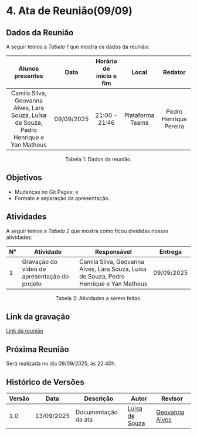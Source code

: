 # 4. Ata de Reunião(09/09)

## Dados da Reunião

A seguir temos a <i>Tabela 1</i> que mostra os dados da reunião:

|                                     Alunos presentes                                     |    Data    | Horário de inicio e fim |      Local       | Redator |
| :--------------------------------------------------------------------------------------: | :--------: | :---------------------: | :--------------: | :--------------: |
| Camila Silva, Geovanna Alves, Lara Souza, Luísa de Souza, Pedro Henrique e Yan Matheus | 09/09/2025 |      21:00 - 21:46      | Plataforma Teams | Pedro Henrique Pereira|

<figcaption align="center">Tabela 1: Dados da reunião.</figcaption>

## Objetivos

- Mudanças no Git Pages; e
- Formato e separação da apresentação.


## Atividades

A seguir temos a <i>Tabela 2</i> que mostra como ficou divididas nossas atividades:

| N°| Atividade | Responsável | Entrega |
| ---- | ---- | ---- | ---- | 
| 1 | Gravação do vídeo de apresentação do projeto | Camila Silva, Geovanna Alves, Lara Souza, Luísa de Souza, Pedro Henrique e Yan Matheus | 09/09/2025 |

<figcaption align="center">Tabela 2: Atividades a serem feitas.</figcaption>

## Link da gravação

[Link da reunião]()

## Próxima Reunião

Será realizada no dia 09/09/2025, às 22:40h.

## Histórico de Versões


| Versão | Data       | Descrição           | Autor                                   | Revisor                                      |
|--------|------------|-------------------|----------------------------------------|---------------------------------------------|
| 1.0    | 13/09/2025 | Documentação da ata | [Luisa de Souza](https://github.com/luisa12ll) | [Geovanna Alves](https://github.com/GeovannaUmbelino) |


